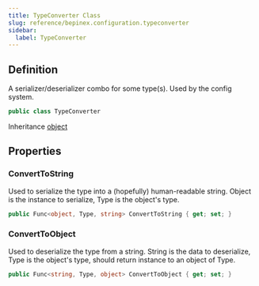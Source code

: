```yaml
---
title: TypeConverter Class
slug: reference/bepinex.configuration.typeconverter
sidebar:
  label: TypeConverter
---
```


## Definition

A serializer/deserializer combo for some type(s). Used by the config system.

```csharp title="C#"
public class TypeConverter
```

Inheritance [object](https://learn.microsoft.com/dotnet/api/system.object/)

## Properties

### ConvertToString

Used to serialize the type into a (hopefully) human-readable string. Object is the instance to serialize, Type is the object's type.

```csharp title="C#"
public Func<object, Type, string> ConvertToString { get; set; }
```

### ConvertToObject

Used to deserialize the type from a string. String is the data to deserialize, Type is the object's type, should return instance to an object of Type.

```csharp title="C#"
public Func<string, Type, object> ConvertToObject { get; set; }
```
